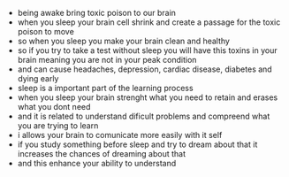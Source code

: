 - being awake bring toxic poison to our brain
-  when you sleep your brain cell shrink and create a passage for the toxic poison to move
-  so when you sleep you make your brain clean and healthy
-  so if you try to take a test without sleep you will have this toxins in your brain meaning you are not in your peak condition
-  and can cause headaches, depression, cardiac disease, diabetes and dying early
-  sleep is a important part of the learning process 
-  when you sleep your brain strenght what you need to retain and erases what you dont need
-  and it is related to understand dificult problems and compreend what you are trying to learn
-  i allows your brain to comunicate more easily with it self 
-  if you study something  before sleep and try to dream about that it increases the chances of dreaming about that
-  and this enhance your ability to understand